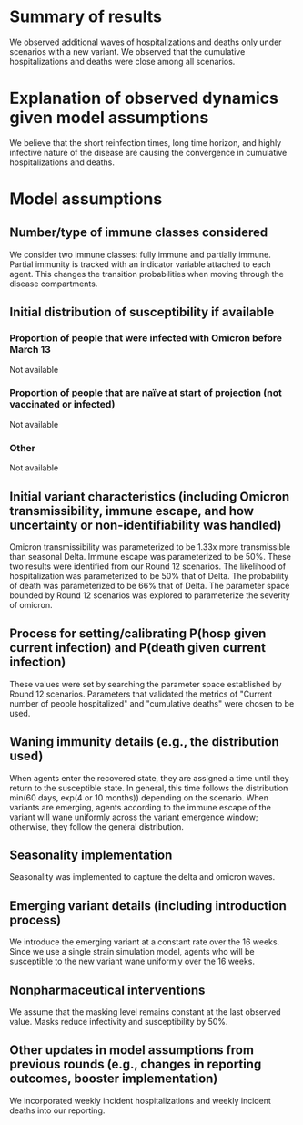 # Summary of results
We observed additional waves of hospitalizations and deaths only under scenarios with a new variant. We observed that the cumulative hospitalizations and deaths were
close among all scenarios. 

# Explanation of observed dynamics given model assumptions
We believe that the short reinfection times, long time horizon, and highly infective nature of the disease are causing the convergence in cumulative hospitalizations and deaths. 

# Model assumptions
## Number/type of immune classes considered
We consider two immune classes: fully immune and partially immune. Partial immunity is tracked with an indicator variable attached to each agent. 
This changes the transition probabilities when moving through the disease compartments.

## Initial distribution of susceptibility if available
### Proportion of people that were infected with Omicron before March 13
Not available
### Proportion of people that are naïve at start of projection (not vaccinated or infected)
Not available
### Other
Not available

## Initial variant characteristics (including Omicron transmissibility, immune escape, and how uncertainty or non-identifiability was handled) 
Omicron transmissibility was parameterized to be 1.33x more transmissible than seasonal Delta. Immune escape was parameterized to be 50%. These two 
results were identified from our Round 12 scenarios. The likelihood of hospitalization was parameterized to be 50% that of Delta. The probability of 
death was parameterized to be 66% that of Delta. The parameter space bounded by Round 12 scenarios was explored to parameterize the severity of omicron. 

## Process for setting/calibrating P(hosp given current infection) and P(death given current infection)
These values were set by searching the parameter space established by Round 12 scenarios. Parameters that validated the metrics of "Current number of people 
hospitalized" and "cumulative deaths" were chosen to be used.

## Waning immunity details (e.g., the distribution used)
When agents enter the recovered state, they are assigned a time until they return to the susceptible state. In general, this time follows the 
distribution min(60 days, exp(4 or 10 months)) depending on the scenario. When variants are emerging, agents according to the immune escape of the 
variant will wane uniformly across the variant emergence window; otherwise, they follow the general distribution.

## Seasonality implementation
Seasonality was implemented to capture the delta and omicron waves. 

## Emerging variant details (including introduction process)
We introduce the emerging variant at a constant rate over the 16 weeks. Since we use a single strain simulation model, agents who will be susceptible 
to the new variant wane uniformly over the 16 weeks.

## Nonpharmaceutical interventions 
We assume that the masking level remains constant at the last observed value. Masks reduce infectivity and susceptibility by 50%.

## Other updates in model assumptions from previous rounds (e.g., changes in reporting outcomes, booster implementation)
We incorporated weekly incident hospitalizations and weekly incident deaths into our reporting.
